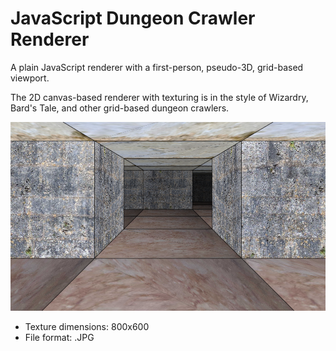 # JavaScript Dungeon Crawler Renderer

A plain JavaScript renderer with a first-person, pseudo-3D, grid-based viewport.

The 2D canvas-based renderer with texturing is in the style of Wizardry, Bard's Tale, and other grid-based dungeon crawlers.

![screenshot](screenshot.png)


- Texture dimensions: 800x600
- File format: .JPG
